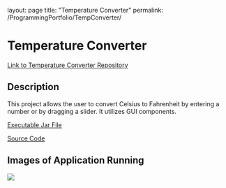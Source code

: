 layout: page
title: "Temperature Converter"
permalink: /ProgrammingPortfolio/TempConverter/

# Temperature Converter

[Link to Temperature Converter Repository](https://github.com/aaWang27/TempConverter)

## Description

This project allows the user to convert Celsius to Fahrenheit by entering a number or by dragging a slider. It utilizes GUI components.

[Executable Jar File](https://github.com/aaWang27/Programming-2-Portfolio/raw/gh-pages/TempConverter/tempConverter.jar)

[Source Code](https://github.com/aaWang27/aaWang27.github.io/raw/gh-pages/TempConverter/src/TempConverterCode.zip)

## Images of Application Running

![](https://github.com/aaWang27/Programming-2-Portfolio/blob/b3a993b6217a573d420cb93e45f653bad2686d70/TempConverter/tempConverterRunning.PNG?raw=true)
